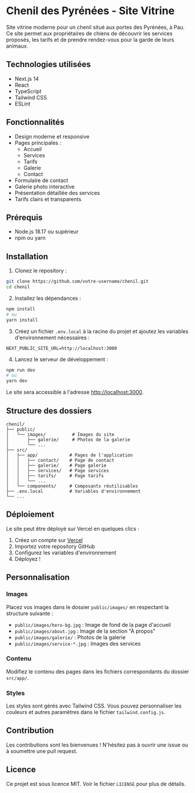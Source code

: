 # Chenil des Pyrénées - Site Vitrine

Site vitrine moderne pour un chenil situé aux portes des Pyrénées, à Pau. Ce site permet aux propriétaires de chiens de découvrir les services proposés, les tarifs et de prendre rendez-vous pour la garde de leurs animaux.

## Technologies utilisées

- Next.js 14
- React
- TypeScript
- Tailwind CSS
- ESLint

## Fonctionnalités

- Design moderne et responsive
- Pages principales :
  - Accueil
  - Services
  - Tarifs
  - Galerie
  - Contact
- Formulaire de contact
- Galerie photo interactive
- Présentation détaillée des services
- Tarifs clairs et transparents

## Prérequis

- Node.js 18.17 ou supérieur
- npm ou yarn

## Installation

1. Clonez le repository :
```bash
git clone https://github.com/votre-username/chenil.git
cd chenil
```

2. Installez les dépendances :
```bash
npm install
# ou
yarn install
```

3. Créez un fichier `.env.local` à la racine du projet et ajoutez les variables d'environnement nécessaires :
```env
NEXT_PUBLIC_SITE_URL=http://localhost:3000
```

4. Lancez le serveur de développement :
```bash
npm run dev
# ou
yarn dev
```

Le site sera accessible à l'adresse [http://localhost:3000](http://localhost:3000).

## Structure des dossiers

```
chenil/
├── public/
│   └── images/          # Images du site
│       ├── galerie/     # Photos de la galerie
│       └── ...
├── src/
│   ├── app/            # Pages de l'application
│   │   ├── contact/    # Page de contact
│   │   ├── galerie/    # Page galerie
│   │   ├── services/   # Page services
│   │   ├── tarifs/     # Page tarifs
│   │   └── ...
│   └── components/     # Composants réutilisables
├── .env.local          # Variables d'environnement
└── ...
```

## Déploiement

Le site peut être déployé sur Vercel en quelques clics :

1. Créez un compte sur [Vercel](https://vercel.com)
2. Importez votre repository GitHub
3. Configurez les variables d'environnement
4. Déployez !

## Personnalisation

### Images

Placez vos images dans le dossier `public/images/` en respectant la structure suivante :
- `public/images/hero-bg.jpg` : Image de fond de la page d'accueil
- `public/images/about.jpg` : Image de la section "À propos"
- `public/images/galerie/` : Photos de la galerie
- `public/images/service-*.jpg` : Images des services

### Contenu

Modifiez le contenu des pages dans les fichiers correspondants du dossier `src/app/`.

### Styles

Les styles sont gérés avec Tailwind CSS. Vous pouvez personnaliser les couleurs et autres paramètres dans le fichier `tailwind.config.js`.

## Contribution

Les contributions sont les bienvenues ! N'hésitez pas à ouvrir une issue ou à soumettre une pull request.

## Licence

Ce projet est sous licence MIT. Voir le fichier `LICENSE` pour plus de détails.
